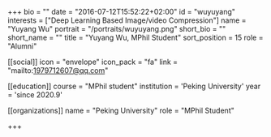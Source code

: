 +++
bio = ""
date = "2016-07-12T15:52:22+02:00"
id = "wuyuyang"
interests = ["Deep Learning Based Image/video Compression"]
name = "Yuyang Wu"
portrait = "/portraits/wuyuyang.png"
short_bio = ""
short_name = ""
title = "Yuyang Wu, MPhil Student"
sort_position = 15
role = "Alumni"

[[social]]
    icon = "envelope"
    icon_pack = "fa"
    link = "mailto:1979712607@qq.com"

[[education]]
    course = "MPhil student"
    institution = 'Peking University'
    year = 'since 2020.9'

[[organizations]]
    name = "Peking University"
    role = "MPhil Student"

+++


